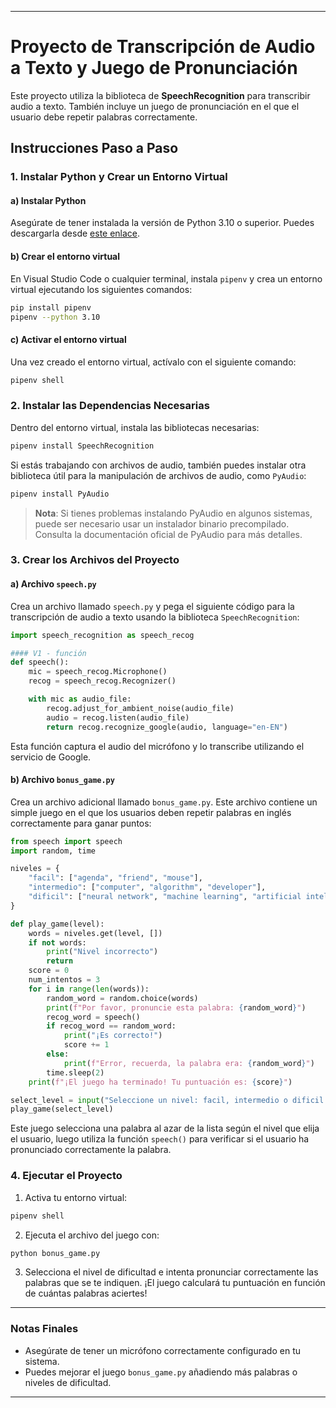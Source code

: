 
---

# Proyecto de Transcripción de Audio a Texto y Juego de Pronunciación

Este proyecto utiliza la biblioteca de **SpeechRecognition** para transcribir audio a texto. También incluye un juego de pronunciación en el que el usuario debe repetir palabras correctamente.

## Instrucciones Paso a Paso

### 1. **Instalar Python y Crear un Entorno Virtual**

#### a) **Instalar Python**

Asegúrate de tener instalada la versión de Python 3.10 o superior. Puedes descargarla desde [este enlace](https://www.python.org/downloads/).

#### b) **Crear el entorno virtual**

En Visual Studio Code o cualquier terminal, instala `pipenv` y crea un entorno virtual ejecutando los siguientes comandos:

```bash
pip install pipenv
pipenv --python 3.10
```

#### c) **Activar el entorno virtual**

Una vez creado el entorno virtual, actívalo con el siguiente comando:

```bash
pipenv shell
```

### 2. **Instalar las Dependencias Necesarias**

Dentro del entorno virtual, instala las bibliotecas necesarias:

```bash
pipenv install SpeechRecognition
```

Si estás trabajando con archivos de audio, también puedes instalar otra biblioteca útil para la manipulación de archivos de audio, como `PyAudio`:

```bash
pipenv install PyAudio
```

> **Nota**: Si tienes problemas instalando PyAudio en algunos sistemas, puede ser necesario usar un instalador binario precompilado. Consulta la documentación oficial de PyAudio para más detalles.

### 3. **Crear los Archivos del Proyecto**

#### a) **Archivo `speech.py`**

Crea un archivo llamado `speech.py` y pega el siguiente código para la transcripción de audio a texto usando la biblioteca `SpeechRecognition`:

```python
import speech_recognition as speech_recog

#### V1 - función
def speech():
    mic = speech_recog.Microphone()
    recog = speech_recog.Recognizer()

    with mic as audio_file:
        recog.adjust_for_ambient_noise(audio_file)
        audio = recog.listen(audio_file)
        return recog.recognize_google(audio, language="en-EN")
```

Esta función captura el audio del micrófono y lo transcribe utilizando el servicio de Google.

#### b) **Archivo `bonus_game.py`**

Crea un archivo adicional llamado `bonus_game.py`. Este archivo contiene un simple juego en el que los usuarios deben repetir palabras en inglés correctamente para ganar puntos:

```python
from speech import speech
import random, time

niveles = {
    "facil": ["agenda", "friend", "mouse"],
    "intermedio": ["computer", "algorithm", "developer"],
    "dificil": ["neural network", "machine learning", "artificial intelligence"]
}

def play_game(level):
    words = niveles.get(level, [])
    if not words:
        print("Nivel incorrecto")
        return
    score = 0
    num_intentos = 3
    for i in range(len(words)):
        random_word = random.choice(words)
        print(f"Por favor, pronuncie esta palabra: {random_word}")
        recog_word = speech()
        if recog_word == random_word:
            print("¡Es correcto!")
            score += 1
        else:
            print(f"Error, recuerda, la palabra era: {random_word}")
        time.sleep(2)
    print(f"¡El juego ha terminado! Tu puntuación es: {score}")

select_level = input("Seleccione un nivel: facil, intermedio o dificil: ").lower()
play_game(select_level)
```

Este juego selecciona una palabra al azar de la lista según el nivel que elija el usuario, luego utiliza la función `speech()` para verificar si el usuario ha pronunciado correctamente la palabra.

### 4. **Ejecutar el Proyecto**

1. Activa tu entorno virtual:

```bash
pipenv shell
```

2. Ejecuta el archivo del juego con:

```bash
python bonus_game.py
```

3. Selecciona el nivel de dificultad e intenta pronunciar correctamente las palabras que se te indiquen. ¡El juego calculará tu puntuación en función de cuántas palabras aciertes!

---

### Notas Finales

- Asegúrate de tener un micrófono correctamente configurado en tu sistema.
- Puedes mejorar el juego `bonus_game.py` añadiendo más palabras o niveles de dificultad.

---
